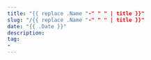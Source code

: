 ```yaml
---
title: "{{ replace .Name "-" " " | title }}"
slug: "/{{ replace .Name "-" " " | title }}"
date: "{{ .Date }}"
description: 
tag:
- 
---
```



